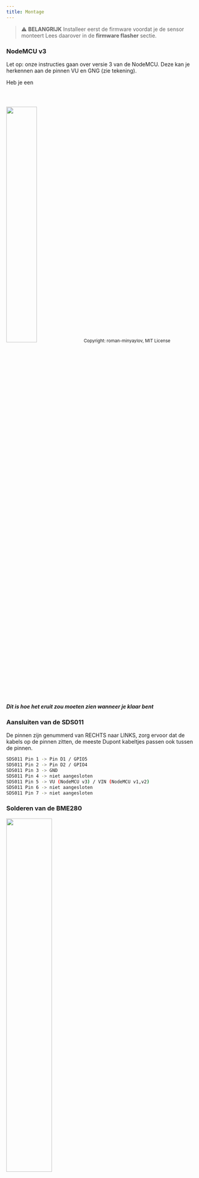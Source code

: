 ```yaml
---
title: Montage
---
```


> ⚠️ **BELANGRIJK**
Installeer eerst de firmware voordat je de sensor monteert
Lees daarover in de __firmware flasher__ sectie.

### NodeMCU v3
Let op: onze instructies gaan over versie 3 van de NodeMCU. Deze kan je herkennen aan de pinnen VU en GNG (zie tekening).

Heb je een 

<img src="../docs/airrohr-wiring-sds011-bme280.jpg" style="width:40%; margin-top: 3em"/>
<small>Copyright: roman-minyaylov, MIT License</small>

##### Dit is hoe het eruit zou moeten zien wanneer je klaar bent


### Aansluiten van de SDS011
De pinnen zijn genummerd van RECHTS naar LINKS, zorg ervoor dat de kabels op de pinnen zitten, de meeste Dupont kabeltjes passen ook tussen de pinnen.
```bash
SDS011 Pin 1 -> Pin D1 / GPIO5
SDS011 Pin 2 -> Pin D2 / GPIO4
SDS011 Pin 3 -> GND
SDS011 Pin 4 -> niet aangesloten
SDS011 Pin 5 -> VU (NodeMCU v3) / VIN (NodeMCU v1,v2)
SDS011 Pin 6 -> niet aangesloten
SDS011 Pin 7 -> niet aangesloten
```

### Solderen van de BME280
<img src="../docs/airrohr/solder-a-bme-280.jpeg" style="width:49%; padding-right: 0.5em" class="items-center"/>
<img src="../docs/airrohr/solder-bme-280.jpeg" style="width:49%;">

Steek de pinheader vanaf de achterkant (dekant zonder componenten) door het BME280 bord. Soldeer vanaf de kant met de componenten. De afstand tussen de pinnen is erg klein, dus wees geduldig en voorzichtig. De truuk is om de soldeerbout tegen de pin te houden, deze op te warmen en dan de soldeer toe te voegen.



### Aansluiten van de BME280
Pinnen zijn genummerd van LINKS naar RECHTS.
```bash
VIN -> Pin 3V3 (3.3V)
GND->  GND/G
SDA -> PIN D3
SCL -> Pin D4
```

### Testen
Voordat je nu alles in elkaar gaat zetten, is het verstandig om eerst te testen of de set werkt. Sluit de sensor aan op de USB voeding en wacht tot de senser een wifi server heeft opgezet. Zoek daarvoor naar een draadloos netwerk met de naam "airrohr_<sensor_UID>". Maak daar verbinding mee en ga in je browser naar http://192.168.4.1/config. Stel bij Sensors in dat je geen DHT22 hebt maar een BME280. Dit hoeft uiteraard maar 1 keer en bij latere stappen dus niet meer. Sla dit op en herstart het station. Wacht tot het airrohr wifi netwerk weer bereikbaar is, maak verbinding en ga naar http://192.168.4.1/values en kijk of er goede metingen binnenkomen.
Lees over het configureren eventueel meer in de __Configuratie__ sectie. Optioneel kun je de configuratie ook eerst doen, voordat je verder gaat met in elkaar zetten.


### Alles bij elkaar binden

##### Bind de NodeMCU en de SDS011 samen
<img src="../docs/airrohr/tie-air-quality-sensor-together.jpeg" style="display: block"/>
Gebruik een kabelbinder om de NodeMCU en de SDS011-sensor aan elkaar te verbinden zodat de WiFi-antenne van de sensor afwijst

##### Verbind de flexibele slang
<img src="../docs/airrohr/sds011-with-tube.jpeg" style="width:49%; padding-right: 0.5em"/>
<img src="../docs/airrohr/bme280-tied-to-tube.jpeg" style="width:49%;">
 
* Steek de flexibele slang op de SDS011 sensor
* Gebruik een kabelbinder om de BME280-temperatuursensor aan de slang te binden
* Haal de USB-kabel door de pijp. Monteer de SDS011 met de NodeMCU naar boven wijzend en de ventilator naar beneden

 
 ##### Stop de sensor in de pijp
* Duw de onderdelen in de pijp, zodat ze stevig vast zitten
* De USB-kabel, flexibele slang en de BME280 zouden uit de pijp moeten steken
* Duw het andere pijpdeel op de eerste

<img src="../docs/airrohr/sds011-jammed-into-tube.jpeg"/>

 ##### Afwerking
* Positioneer de temperatuursensor op de flexibele slang, zodat deze bij het uiteinde van de pijp zit.
* Knip de flexibele slang af aan het eind van de pijp
* Optioneel: je kan de open einden van de pijp bedekken met een fijn gaas. Zo kan de lucht circuleren maar hou je insecten buiten.
 
<img src="../docs/airrohr/position-bme280.jpeg"/>
